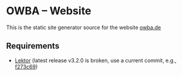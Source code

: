 # OWBA – Website

This is the static site generator source for the website [owba.de](https://owba.de)

## Requirements

- [Lektor](https://github.com/lektor/lektor) (latest release v3.2.0 is broken, use a current commit, e.g., [f273c69](https://github.com/lektor/lektor/commit/f273c6918b5f1043a6b09980de0a82f758033929))